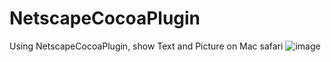 # NetscapeCocoaPlugin
Using NetscapeCocoaPlugin, show Text and Picture on Mac safari
![image](https://github.com/YangBen/NetscapeCocoaPlugin/ben.png)
